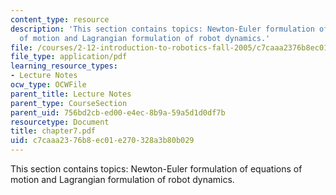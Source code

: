 ```yaml
---
content_type: resource
description: 'This section contains topics: Newton-Euler formulation of equations
  of motion and Lagrangian formulation of robot dynamics.'
file: /courses/2-12-introduction-to-robotics-fall-2005/c7caaa2376b8ec01e270328a3b80b029_chapter7.pdf
file_type: application/pdf
learning_resource_types:
- Lecture Notes
ocw_type: OCWFile
parent_title: Lecture Notes
parent_type: CourseSection
parent_uid: 756bd2cb-ed00-e4ec-8b9a-59a5d1d0df7b
resourcetype: Document
title: chapter7.pdf
uid: c7caaa23-76b8-ec01-e270-328a3b80b029
---
```

This section contains topics: Newton-Euler formulation of equations of motion and Lagrangian formulation of robot dynamics.

